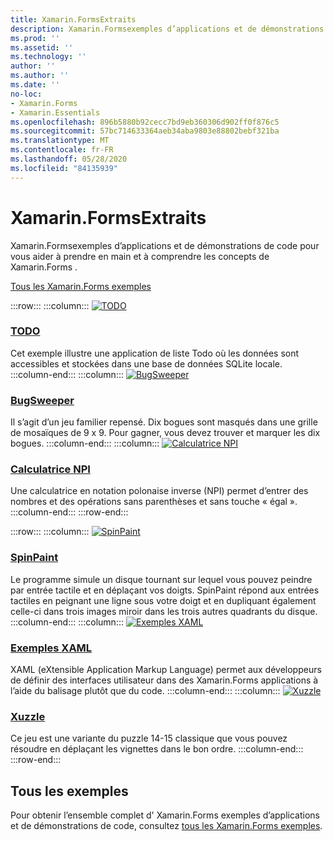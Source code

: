```yaml
---
title: Xamarin.FormsExtraits
description: Xamarin.Formsexemples d’applications et de démonstrations de code pour vous aider à prendre en main et à comprendre les concepts de Xamarin.Forms .
ms.prod: ''
ms.assetid: ''
ms.technology: ''
author: ''
ms.author: ''
ms.date: ''
no-loc:
- Xamarin.Forms
- Xamarin.Essentials
ms.openlocfilehash: 896b5880b92cecc7bd9eb360306d902ff0f876c5
ms.sourcegitcommit: 57bc714633364aeb34aba9803e88802bebf321ba
ms.translationtype: MT
ms.contentlocale: fr-FR
ms.lasthandoff: 05/28/2020
ms.locfileid: "84135939"
---
```

# <a name="xamarinforms-samples"></a>Xamarin.FormsExtraits

Xamarin.Formsexemples d’applications et de démonstrations de code pour vous aider à prendre en main et à comprendre les concepts de Xamarin.Forms .

[Tous les Xamarin.Forms exemples](https://docs.microsoft.com/samples/browse/?products=xamarin&term=Xamarin.Forms)

:::row:::
    :::column:::
[![TODO](images/todo.png)](https://docs.microsoft.com/samples/xamarin/xamarin-forms-samples/todo/)

### <a name="todo"></a>[TODO](https://docs.microsoft.com/samples/xamarin/xamarin-forms-samples/todo/)

Cet exemple illustre une application de liste Todo où les données sont accessibles et stockées dans une base de données SQLite locale.
    :::column-end:::
    :::column:::
[![BugSweeper](images/bugsweeper.png)](https://docs.microsoft.com/samples/xamarin/xamarin-forms-samples/bugsweeper/)

### <a name="bugsweeper"></a>[BugSweeper](https://docs.microsoft.com/samples/xamarin/xamarin-forms-samples/bugsweeper/)

Il s’agit d’un jeu familier repensé. Dix bogues sont masqués dans une grille de mosaïques de 9 x 9. Pour gagner, vous devez trouver et marquer les dix bogues.
    :::column-end:::
    :::column:::
[![Calculatrice NPI](images/rpncalc.png)](https://docs.microsoft.com/samples/xamarin/xamarin-forms-samples/rpncalculator/)

### <a name="rpn-calculator"></a>[Calculatrice NPI](https://docs.microsoft.com/samples/xamarin/xamarin-forms-samples/rpncalculator/)

Une calculatrice en notation polonaise inverse (NPI) permet d’entrer des nombres et des opérations sans parenthèses et sans touche « égal ».
    :::column-end:::
:::row-end:::

:::row:::
    :::column:::
[![SpinPaint](images/spinpaint.png)](https://docs.microsoft.com/samples/xamarin/xamarin-forms-samples/skiasharpforms-spinpaint/)

### <a name="spinpaint"></a>[SpinPaint](https://docs.microsoft.com/samples/xamarin/xamarin-forms-samples/skiasharpforms-spinpaint/)

Le programme simule un disque tournant sur lequel vous pouvez peindre par entrée tactile et en déplaçant vos doigts. SpinPaint répond aux entrées tactiles en peignant une ligne sous votre doigt et en dupliquant également celle-ci dans trois images miroir dans les trois autres quadrants du disque.
    :::column-end:::
    :::column:::
[![Exemples XAML](images/xaml.png)](https://docs.microsoft.com/samples/xamarin/xamarin-forms-samples/xamlsamples/)

### <a name="xaml-samples"></a>[Exemples XAML](https://docs.microsoft.com/samples/xamarin/xamarin-forms-samples/xamlsamples/)

XAML (eXtensible Application Markup Language) permet aux développeurs de définir des interfaces utilisateur dans des Xamarin.Forms applications à l’aide du balisage plutôt que du code.
    :::column-end:::
        :::column:::
[![Xuzzle](images/xuzzle.png)](https://docs.microsoft.com/samples/xamarin/mobile-samples/liveplayer-xamagonxuzzlelp/)

### <a name="xuzzle"></a>[Xuzzle](https://docs.microsoft.com/samples/xamarin/mobile-samples/liveplayer-xamagonxuzzlelp/)

Ce jeu est une variante du puzzle 14-15 classique que vous pouvez résoudre en déplaçant les vignettes dans le bon ordre.
    :::column-end:::
:::row-end:::

## <a name="all-samples"></a>Tous les exemples

Pour obtenir l’ensemble complet d' Xamarin.Forms exemples d’applications et de démonstrations de code, consultez [tous les Xamarin.Forms exemples](https://docs.microsoft.com/samples/browse/?products=xamarin&term=Xamarin.Forms).